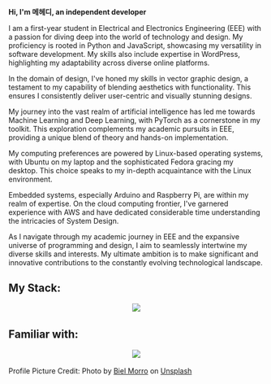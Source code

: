 **Hi, I'm 메헤디, an independent developer**

I am a first-year student in Electrical and Electronics Engineering (EEE) with a passion for diving deep into the world of technology and design. My proficiency is rooted in Python and JavaScript, showcasing my versatility in software development. My skills also include expertise in WordPress, highlighting my adaptability across diverse online platforms.

In the domain of design, I've honed my skills in vector graphic design, a testament to my capability of blending aesthetics with functionality. This ensures I consistently deliver user-centric and visually stunning designs.

My journey into the vast realm of artificial intelligence has led me towards Machine Learning and Deep Learning, with PyTorch as a cornerstone in my toolkit. This exploration complements my academic pursuits in EEE, providing a unique blend of theory and hands-on implementation.

My computing preferences are powered by Linux-based operating systems, with Ubuntu on my laptop and the sophisticated Fedora gracing my desktop. This choice speaks to my in-depth acquaintance with the Linux environment.

Embedded systems, especially Arduino and Raspberry Pi, are within my realm of expertise. On the cloud computing frontier, I've garnered experience with AWS and have dedicated considerable time understanding the intricacies of System Design.

As I navigate through my academic journey in EEE and the expansive universe of programming and design, I aim to seamlessly intertwine my diverse skills and interests. My ultimate ambition is to make significant and innovative contributions to the constantly evolving technological landscape.

## My Stack:
<p align="center">
  <a href="https://skillicons.dev">
    <img src="https://skillicons.dev/icons?i=aws,bash,docker,figma,firebase,flask,githubactions,graphql,js,idea,linux,nextjs,postgres,py,supabase,sentry,tailwind,ts,workers,fastapi,wasm,vercel" />
  </a>
</p>

## Familiar with:
<p align="center">
  <a href="https://skillicons.dev">
    <img src="https://skillicons.dev/icons?i=arduino,aws,bash,c,docker,django,figma,firebase,flask,githubactions,graphql,heroku,js,idea,linux,materialui,mysql,nextjs,planetscale,postgres,prisma,py,pytorch,raspberrypi,react,supabase,sentry,selenium,tailwind,tauri,ts,workers,wordpress,wasm" />
  </a>
</p>


<!--
In addition to my technical interests, I also have a sensitive side. I'm fascinated by Korean culture and frequently lose myself in K-Pop and Korean dramas in my spare time. These pursuits give me the ideal outlet for unwinding and serve as a balance to my professionally focused on technology pursuits.
-->


<!---
rosegranate/rosegranate is a ✨ special ✨ repository because its `README.md` (this file) appears on your GitHub profile.
You can click the Preview link to take a look at your changes.
--->

Profile Picture Credit: Photo by <a href="https://unsplash.com/pt-br/@bielmorro?utm_source=unsplash&utm_medium=referral&utm_content=creditCopyText">Biel Morro</a> on <a href="https://unsplash.com/images/nature/rose?utm_source=unsplash&utm_medium=referral&utm_content=creditCopyText">Unsplash</a>

<!---
![Stand w/ Ukraine](shutterstock_2125795721-1.jpg)
<!---
